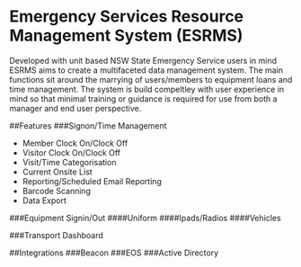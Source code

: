 # Emergency Services Resource Management System (ESRMS)
Developed with unit based NSW State Emergency Service users in mind ESRMS aims to create a multifaceted data management system. The main functions sit around the marrying of users/members to equipment loans and time management. The system is build compeltley with user experience in mind so that minimal training or guidance is required for use from both a manager and end user perspective.

##Features
###Signon/Time Management
- Member Clock On/Clock Off
- Visitor Clock On/Clock Off
- Visit/Time Categorisation
- Current Onsite List
- Reporting/Scheduled Email Reporting
- Barcode Scanning
- Data Export

###Equipment Signin/Out
####Uniform
####Ipads/Radios
####Vehicles

###Transport Dashboard

##Integrations
###Beacon
###EOS
###Active Directory
